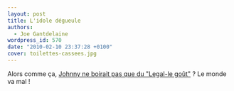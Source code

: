 ```yaml
---
layout: post
title: L'idole dégueule
authors:
  - Joe Gantdelaine
wordpress_id: 570
date: "2010-02-10 23:37:28 +0100"
cover: toilettes-cassees.jpg
---
```


Alors comme ça,
[Johnny ne boirait pas que du "Legal-le goût"](http://www.youtube.com/v/evhcj2IjlO0) ?
Le monde va mal !
